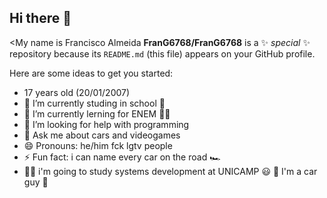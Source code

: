 ## Hi there 👋

<My name is Francisco Almeida
**FranG6768/FranG6768** is a ✨ _special_ ✨ repository because its `README.md` (this file) appears on your GitHub profile.

Here are some ideas to get you started:

- 17 years old (20/01/2007)
- 🔭 I’m currently studing in school 🫤
- 🌱 I’m currently lerning for ENEM 😮‍💨
- 🤔 I’m looking for help with programming
- 💬 Ask me about cars and videogames
- 😄 Pronouns: he/him fck lgtv people
- ⚡ Fun fact: i can name every car on the road 🏎️
- 👨‍🎓 i'm going to study systems development at UNICAMP 😃
🚗 I'm a car guy 🔧
